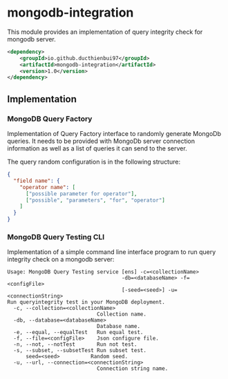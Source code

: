 # mongodb-integration

This module provides an implementation of query integrity check for mongodb server.

```xml
<dependency>
    <groupId>io.github.ducthienbui97</groupId>
    <artifactId>mongodb-integration</artifactId> 
    <version>1.0</version>
</dependency>
```

## Implementation

### MongoDB Query Factory

Implementation of Query Factory interface to randomly generate MongoDb queries. It needs to be provided with MongoDb
server connection information as well as a list of queries it can send to the server. 

The query random configuration is in the following structure:
```json
{
  "field name": {
    "operator name": [
      ["possible parameter for operator"],
      ["possible", "parameters", "for", "operator"]
    ]
  }
}
```

### MongoDB Query Testing CLI

Implementation of a simple command line interface program to run query integrity check on a mongodb server:
````
Usage: MongoDB Query Testing service [ens] -c=<collectionName>
                                     -db=<databaseName> -f=<configFile>
                                     [-seed=<seed>] -u=<connectionString>
Run queryintegrity test in your MongoDB deployment.
  -c, --collection=<collectionName>
                             Collection name.
  -db, --database=<databaseName>
                             Database name.
  -e, --equal, --equalTest   Run equal test.
  -f, --file=<configFile>    Json configure file.
  -n, --not, --notTest       Run not test.
  -s, --subset, --subsetTest Run subset test.
      seed=<seed>          Random seed.
  -u, --url, --connection=<connectionString>
                             Connection string name.
````
